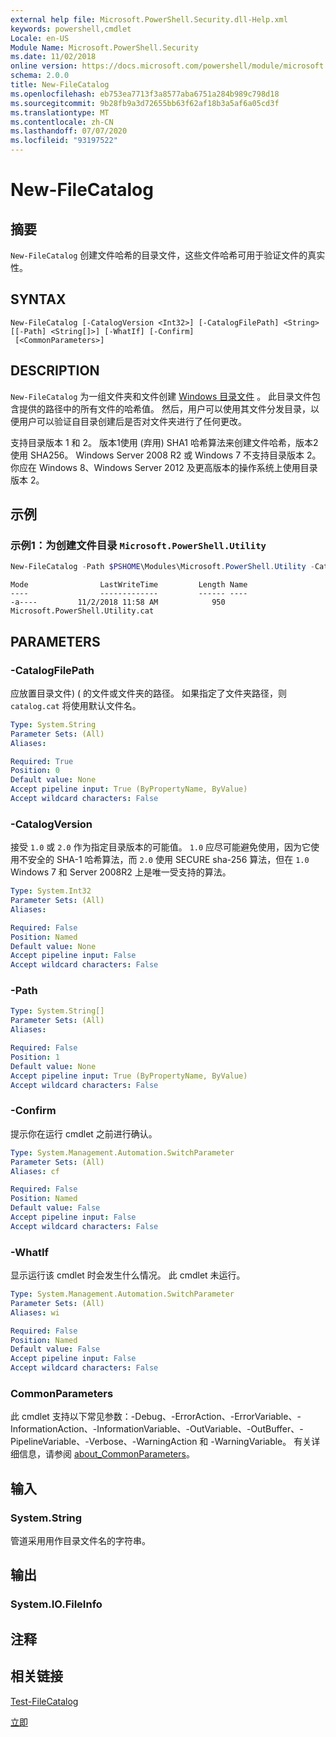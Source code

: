 ```yaml
---
external help file: Microsoft.PowerShell.Security.dll-Help.xml
keywords: powershell,cmdlet
Locale: en-US
Module Name: Microsoft.PowerShell.Security
ms.date: 11/02/2018
online version: https://docs.microsoft.com/powershell/module/microsoft.powershell.security/new-filecatalog?view=powershell-7.1&WT.mc_id=ps-gethelp
schema: 2.0.0
title: New-FileCatalog
ms.openlocfilehash: eb753ea7713f3a8577aba6751a284b989c798d18
ms.sourcegitcommit: 9b28fb9a3d72655bb63f62af18b3a5af6a05cd3f
ms.translationtype: MT
ms.contentlocale: zh-CN
ms.lasthandoff: 07/07/2020
ms.locfileid: "93197522"
---
```

# New-FileCatalog

## 摘要
`New-FileCatalog` 创建文件哈希的目录文件，这些文件哈希可用于验证文件的真实性。

## SYNTAX

```
New-FileCatalog [-CatalogVersion <Int32>] [-CatalogFilePath] <String> [[-Path] <String[]>] [-WhatIf] [-Confirm]
 [<CommonParameters>]
```

## DESCRIPTION

`New-FileCatalog` 为一组文件夹和文件创建 [Windows 目录文件](/windows-hardware/drivers/install/catalog-files) 。
此目录文件包含提供的路径中的所有文件的哈希值。
然后，用户可以使用其文件分发目录，以便用户可以验证自目录创建后是否对文件夹进行了任何更改。

支持目录版本 1 和 2。 版本1使用 (弃用) SHA1 哈希算法来创建文件哈希，版本2使用 SHA256。
Windows Server 2008 R2 或 Windows 7 不支持目录版本 2。
你应在 Windows 8、Windows Server 2012 及更高版本的操作系统上使用目录版本 2。

## 示例

### 示例1：为创建文件目录 `Microsoft.PowerShell.Utility`

```powershell
New-FileCatalog -Path $PSHOME\Modules\Microsoft.PowerShell.Utility -CatalogFilePath \temp\Microsoft.PowerShell.Utility.cat -CatalogVersion 2.0
```

```Output
Mode                LastWriteTime         Length Name
----                -------------         ------ ----
-a----         11/2/2018 11:58 AM            950 Microsoft.PowerShell.Utility.cat
```

## PARAMETERS

### -CatalogFilePath

应放置目录文件)  ( 的文件或文件夹的路径。
如果指定了文件夹路径，则 `catalog.cat` 将使用默认文件名。

```yaml
Type: System.String
Parameter Sets: (All)
Aliases:

Required: True
Position: 0
Default value: None
Accept pipeline input: True (ByPropertyName, ByValue)
Accept wildcard characters: False
```

### -CatalogVersion

接受 `1.0` 或 `2.0` 作为指定目录版本的可能值。
`1.0` 应尽可能避免使用，因为它使用不安全的 SHA-1 哈希算法，而 `2.0` 使用 SECURE sha-256 算法，但在 `1.0` Windows 7 和 Server 2008R2 上是唯一受支持的算法。

```yaml
Type: System.Int32
Parameter Sets: (All)
Aliases:

Required: False
Position: Named
Default value: None
Accept pipeline input: False
Accept wildcard characters: False
```

### -Path

```yaml
Type: System.String[]
Parameter Sets: (All)
Aliases:

Required: False
Position: 1
Default value: None
Accept pipeline input: True (ByPropertyName, ByValue)
Accept wildcard characters: False
```

### -Confirm

提示你在运行 cmdlet 之前进行确认。

```yaml
Type: System.Management.Automation.SwitchParameter
Parameter Sets: (All)
Aliases: cf

Required: False
Position: Named
Default value: False
Accept pipeline input: False
Accept wildcard characters: False
```

### -WhatIf

显示运行该 cmdlet 时会发生什么情况。
此 cmdlet 未运行。

```yaml
Type: System.Management.Automation.SwitchParameter
Parameter Sets: (All)
Aliases: wi

Required: False
Position: Named
Default value: False
Accept pipeline input: False
Accept wildcard characters: False
```

### CommonParameters

此 cmdlet 支持以下常见参数：-Debug、-ErrorAction、-ErrorVariable、-InformationAction、-InformationVariable、-OutVariable、-OutBuffer、-PipelineVariable、-Verbose、-WarningAction 和 -WarningVariable。 有关详细信息，请参阅 [about_CommonParameters](https://go.microsoft.com/fwlink/?LinkID=113216)。

## 输入

### System.String

管道采用用作目录文件名的字符串。

## 输出

### System.IO.FileInfo

## 注释

## 相关链接

[Test-FileCatalog](Test-FileCatalog.md)

[立即](/powerShell/module/powershellget)

